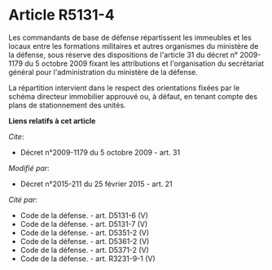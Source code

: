 # Article R5131-4

Les commandants de base de défense répartissent les immeubles et les locaux entre les formations militaires et autres
organismes du ministère de la défense, sous réserve des dispositions de l'article 31 du décret n° 2009-1179 du 5 octobre 2009
fixant les attributions et l'organisation du secrétariat général pour l'administration du ministère de la défense. 

La répartition intervient dans le respect des orientations fixées par le schéma directeur immobilier approuvé ou, à défaut,
en tenant compte des plans de stationnement des unités.

**Liens relatifs à cet article**

_Cite_:

  - Décret n°2009-1179 du 5 octobre 2009 - art. 31

_Modifié par_:

  - Décret n°2015-211 du 25 février 2015 - art. 21

_Cité par_:

  - Code de la défense. - art. D5131-6 (V)
  - Code de la défense. - art. D5131-7 (V)
  - Code de la défense. - art. D5351-2 (V)
  - Code de la défense. - art. D5361-2 (V)
  - Code de la défense. - art. D5371-2 (V)
  - Code de la défense. - art. R3231-9-1 (V)
